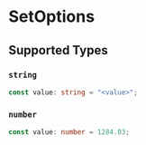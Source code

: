 # SetOptions


## Supported Types

### `string`

```typescript
const value: string = "<value>";
```

### `number`

```typescript
const value: number = 1284.03;
```

